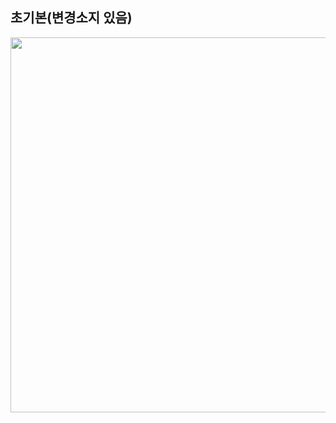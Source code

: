 초기본(변경소지 있음)
------------

<img src="https://user-images.githubusercontent.com/71910560/101076034-24bc4300-35e6-11eb-8602-c23065a10414.png" width="600">
